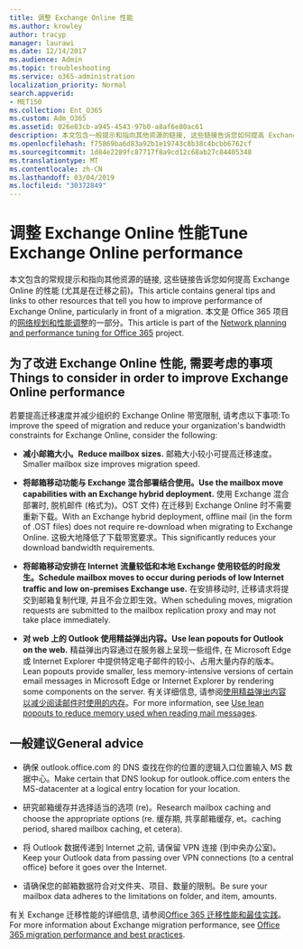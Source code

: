 ```yaml
---
title: 调整 Exchange Online 性能
ms.author: krowley
author: tracyp
manager: laurawi
ms.date: 12/14/2017
ms.audience: Admin
ms.topic: troubleshooting
ms.service: o365-administration
localization_priority: Normal
search.appverid:
- MET150
ms.collection: Ent_O365
ms.custom: Adm_O365
ms.assetid: 026e83cb-a945-4543-97b0-a8af6e80ac61
description: 本文包含一般提示和指向其他资源的链接, 这些链接告诉您如何提高 Exchange Online 的性能。
ms.openlocfilehash: f75869ba6d83a92b1e19743c8b38c4bcbb6762cf
ms.sourcegitcommit: 1d84e2289fc87717f8a9cd12c68ab27c84405348
ms.translationtype: MT
ms.contentlocale: zh-CN
ms.lasthandoff: 03/04/2019
ms.locfileid: "30372849"
---
```

# <a name="tune-exchange-online-performance"></a><span data-ttu-id="8e859-103">调整 Exchange Online 性能</span><span class="sxs-lookup"><span data-stu-id="8e859-103">Tune Exchange Online performance</span></span>

<span data-ttu-id="8e859-104">本文包含的常规提示和指向其他资源的链接, 这些链接告诉您如何提高 Exchange Online 的性能 (尤其是在迁移之前)。</span><span class="sxs-lookup"><span data-stu-id="8e859-104">This article contains general tips and links to other resources that tell you how to improve performance of Exchange Online, particularly in front of a migration.</span></span> <span data-ttu-id="8e859-105">本文是 Office 365 项目的[网络规划和性能调整](https://aka.ms/tune)的一部分。</span><span class="sxs-lookup"><span data-stu-id="8e859-105">This article is part of the [Network planning and performance tuning for Office 365](https://aka.ms/tune) project.</span></span>
   
## <a name="things-to-consider-in-order-to-improve-exchange-online-performance"></a><span data-ttu-id="8e859-106">为了改进 Exchange Online 性能, 需要考虑的事项</span><span class="sxs-lookup"><span data-stu-id="8e859-106">Things to consider in order to improve Exchange Online performance</span></span>

<span data-ttu-id="8e859-107">若要提高迁移速度并减少组织的 Exchange Online 带宽限制, 请考虑以下事项:</span><span class="sxs-lookup"><span data-stu-id="8e859-107">To improve the speed of migration and reduce your organization's bandwidth constraints for Exchange Online, consider the following:</span></span>
  
- <span data-ttu-id="8e859-108">**减小邮箱大小。**</span><span class="sxs-lookup"><span data-stu-id="8e859-108">**Reduce mailbox sizes.**</span></span> <span data-ttu-id="8e859-109">邮箱大小较小可提高迁移速度。</span><span class="sxs-lookup"><span data-stu-id="8e859-109">Smaller mailbox size improves migration speed.</span></span> 
    
- <span data-ttu-id="8e859-110">**将邮箱移动功能与 Exchange 混合部署结合使用。**</span><span class="sxs-lookup"><span data-stu-id="8e859-110">**Use the mailbox move capabilities with an Exchange hybrid deployment.**</span></span> <span data-ttu-id="8e859-111">使用 Exchange 混合部署时, 脱机邮件 (格式为)。OST 文件) 在迁移到 Exchange Online 时不需要重新下载。</span><span class="sxs-lookup"><span data-stu-id="8e859-111">With an Exchange hybrid deployment, offline mail (in the form of .OST files) does not require re-download when migrating to Exchange Online.</span></span> <span data-ttu-id="8e859-112">这极大地降低了下载带宽要求。</span><span class="sxs-lookup"><span data-stu-id="8e859-112">This significantly reduces your download bandwidth requirements.</span></span> 
    
- <span data-ttu-id="8e859-113">**将邮箱移动安排在 Internet 流量较低和本地 Exchange 使用较低的时段发生。**</span><span class="sxs-lookup"><span data-stu-id="8e859-113">**Schedule mailbox moves to occur during periods of low Internet traffic and low on-premises Exchange use.**</span></span> <span data-ttu-id="8e859-114">在安排移动时, 迁移请求将提交到邮箱复制代理, 并且不会立即生效。</span><span class="sxs-lookup"><span data-stu-id="8e859-114">When scheduling moves, migration requests are submitted to the mailbox replication proxy and may not take place immediately.</span></span> 
    
- <span data-ttu-id="8e859-115">**对 web 上的 Outlook 使用精益弹出内容。**</span><span class="sxs-lookup"><span data-stu-id="8e859-115">**Use lean popouts for Outlook on the web.**</span></span> <span data-ttu-id="8e859-116">精益弹出内容通过在服务器上呈现一些组件, 在 Microsoft Edge 或 Internet Explorer 中提供特定电子邮件的较小、占用大量内存的版本。</span><span class="sxs-lookup"><span data-stu-id="8e859-116">Lean popouts provide smaller, less memory-intensive versions of certain email messages in Microsoft Edge or Internet Explorer by rendering some components on the server.</span></span> <span data-ttu-id="8e859-117">有关详细信息, 请参阅[使用精益弹出内容以减少阅读邮件时使用的内存](https://support.office.com/article/a6d6ba01-2562-4c3d-a8f1-78748dd506cf)。</span><span class="sxs-lookup"><span data-stu-id="8e859-117">For more information, see [Use lean popouts to reduce memory used when reading mail messages](https://support.office.com/article/a6d6ba01-2562-4c3d-a8f1-78748dd506cf).</span></span>


## <a name="general-advice"></a><span data-ttu-id="8e859-118">一般建议</span><span class="sxs-lookup"><span data-stu-id="8e859-118">General advice</span></span>

- <span data-ttu-id="8e859-119">确保 outlook.office.com 的 DNS 查找在你的位置的逻辑入口位置输入 MS 数据中心。</span><span class="sxs-lookup"><span data-stu-id="8e859-119">Make certain that DNS lookup for outlook.office.com enters the MS-datacenter at a logical entry location for your location.</span></span>

- <span data-ttu-id="8e859-120">研究邮箱缓存并选择适当的选项 (re)。</span><span class="sxs-lookup"><span data-stu-id="8e859-120">Research mailbox caching and choose the appropriate options (re.</span></span> <span data-ttu-id="8e859-121">缓存期, 共享邮箱缓存, et。</span><span class="sxs-lookup"><span data-stu-id="8e859-121">caching period, shared mailbox caching, et cetera).</span></span>

- <span data-ttu-id="8e859-122">将 Outlook 数据传递到 Internet 之前, 请保留 VPN 连接 (到中央办公室)。</span><span class="sxs-lookup"><span data-stu-id="8e859-122">Keep your Outlook data from passing over VPN connections (to a central office) before it goes over the Internet.</span></span>

- <span data-ttu-id="8e859-123">请确保您的邮箱数据符合对文件夹、项目、数量的限制。</span><span class="sxs-lookup"><span data-stu-id="8e859-123">Be sure your mailbox data adheres to the limitations on folder, and item, amounts.</span></span>
    
<span data-ttu-id="8e859-124">有关 Exchange 迁移性能的详细信息, 请参阅[Office 365 迁移性能和最佳实践](https://support.office.com/article/d9acb371-fd6c-4c14-aa8e-db5cbe39aa57)。</span><span class="sxs-lookup"><span data-stu-id="8e859-124">For more information about Exchange migration performance, see [Office 365 migration performance and best practices](https://support.office.com/article/d9acb371-fd6c-4c14-aa8e-db5cbe39aa57).</span></span>
  

